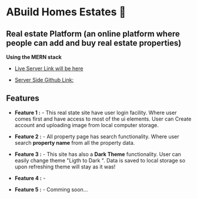 # ABuild Homes Estates 🏦

## Real estate Platform (an online platform where people can add and buy real estate properties)

**Using the MERN stack**

- [Live Server Link will be here](https://www.google.com) 

- [Server Side Github Link: ](https://github.com/programming-hero-web-course1/b8a12-server-side-abdnimit1203) 


## Features

- **Feature 1 :** - This real state site have user login facility. Where user comes first and have access to most of the ui elements. User can Create account and uploading image from local computer storage.

- **Feature 2 :** - All property page has search functionality. Where user search **property name** from all the property data.

- **Feature 3 :** - This site has also a **Dark Theme** functionality. User can easily change theme "Ligth to Dark ". Data is saved to local storage so upon refreshing theme will stay as it was!

- **Feature 4 :** - 

- **Feature 5 :** - Comming soon... 
